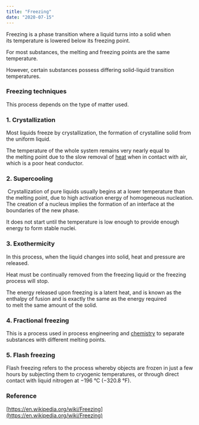 ```yaml
---
title: "Freezing"
date: "2020-07-15"
---
```


Freezing is a phase transition where a liquid turns into a solid when its temperature is lowered below its freezing point.

For most substances, the melting and freezing points are the same temperature.

However, certain substances possess differing solid-liquid transition temperatures.

### Freezing techniques

This process depends on the type of matter used.

### 1\. Crystallization

Most liquids freeze by crystallization, the formation of crystalline solid from the uniform liquid.

The temperature of the whole system remains very nearly equal to the melting point due to the slow removal of [heat](https://chemistdictionary.com/heat/) when in contact with air, which is a poor heat conductor. 

### 2\. Supercooling

 Crystallization of pure liquids usually begins at a lower temperature than the melting point, due to high activation energy of homogeneous nucleation. The creation of a nucleus implies the formation of an interface at the boundaries of the new phase.

It does not start until the temperature is low enough to provide enough energy to form stable nuclei.

### 3\. Exothermicity

In this process, when the liquid changes into solid, heat and pressure are released.

Heat must be continually removed from the freezing liquid or the freezing process will stop.

The energy released upon freezing is a latent heat, and is known as the enthalpy of fusion and is exactly the same as the energy required to melt the same amount of the solid.

### 4\. Fractional freezing

This is a process used in process engineering and [ch](https://chemistdictionary.com/chemistry/)[e](https://chemistdictionary.com/chemistry/)[mistry](https://chemistdictionary.com/chemistry/) to separate substances with different melting points.

### 5\. Flash freezing

Flash freezing refers to the process whereby objects are frozen in just a few hours by subjecting them to cryogenic temperatures, or through direct contact with liquid nitrogen at −196 °C (−320.8 °F).

### Reference

[https://en.wikipedia.org/wiki/Freezing](https://en.wikipedia.org/wiki/Freezing)
